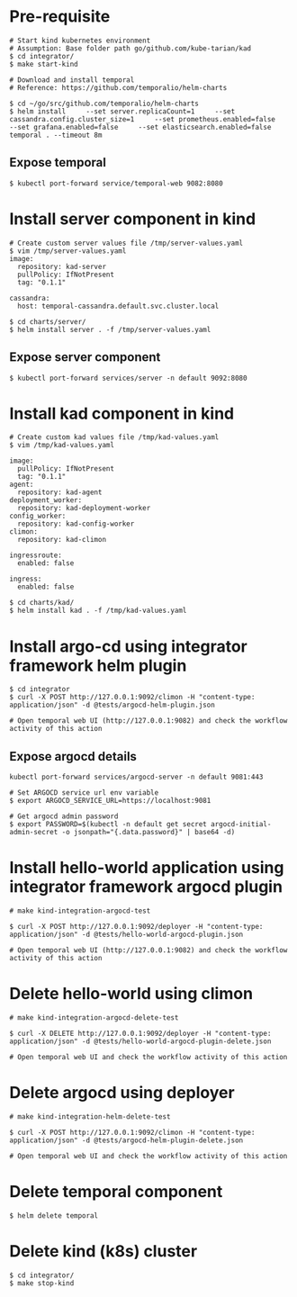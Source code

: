 # Pre-requisite

```
# Start kind kubernetes environment
# Assumption: Base folder path go/github.com/kube-tarian/kad
$ cd integrator/
$ make start-kind

# Download and install temporal
# Reference: https://github.com/temporalio/helm-charts

$ cd ~/go/src/github.com/temporalio/helm-charts
$ helm install     --set server.replicaCount=1     --set cassandra.config.cluster_size=1     --set prometheus.enabled=false     --set grafana.enabled=false     --set elasticsearch.enabled=false     temporal . --timeout 8m 
```

## Expose temporal

```
$ kubectl port-forward service/temporal-web 9082:8080
```

# Install server component in kind

```
# Create custom server values file /tmp/server-values.yaml
$ vim /tmp/server-values.yaml
image:
  repository: kad-server
  pullPolicy: IfNotPresent
  tag: "0.1.1"

cassandra:
  host: temporal-cassandra.default.svc.cluster.local

$ cd charts/server/
$ helm install server . -f /tmp/server-values.yaml
```

## Expose server component

```
$ kubectl port-forward services/server -n default 9092:8080
```

# Install kad component in kind

```
# Create custom kad values file /tmp/kad-values.yaml
$ vim /tmp/kad-values.yaml

image:
  pullPolicy: IfNotPresent
  tag: "0.1.1"
agent:
  repository: kad-agent
deployment_worker:
  repository: kad-deployment-worker
config_worker:
  repository: kad-config-worker
climon:
  repository: kad-climon

ingressroute:
  enabled: false

ingress:
  enabled: false

$ cd charts/kad/
$ helm install kad . -f /tmp/kad-values.yaml
```

# Install argo-cd using integrator framework helm plugin

```
$ cd integrator
$ curl -X POST http://127.0.0.1:9092/climon -H "content-type: application/json" -d @tests/argocd-helm-plugin.json 

# Open temporal web UI (http://127.0.0.1:9082) and check the workflow activity of this action
```

## Expose argocd details

```
kubectl port-forward services/argocd-server -n default 9081:443

# Set ARGOCD service url env variable
$ export ARGOCD_SERVICE_URL=https://localhost:9081

# Get argocd admin password
$ export PASSWORD=$(kubectl -n default get secret argocd-initial-admin-secret -o jsonpath="{.data.password}" | base64 -d)

```

# Install hello-world application using integrator framework argocd plugin

```
# make kind-integration-argocd-test

$ curl -X POST http://127.0.0.1:9092/deployer -H "content-type: application/json" -d @tests/hello-world-argocd-plugin.json 

# Open temporal web UI (http://127.0.0.1:9082) and check the workflow activity of this action
```

# Delete hello-world using climon

```
# make kind-integration-argocd-delete-test

$ curl -X DELETE http://127.0.0.1:9092/deployer -H "content-type: application/json" -d @tests/hello-world-argocd-plugin-delete.json

# Open temporal web UI and check the workflow activity of this action
```

# Delete argocd using deployer

```
# make kind-integration-helm-delete-test

$ curl -X POST http://127.0.0.1:9092/climon -H "content-type: application/json" -d @tests/argocd-helm-plugin-delete.json 

# Open temporal web UI and check the workflow activity of this action
```

# Delete temporal component

```
$ helm delete temporal
```

# Delete kind (k8s) cluster

```
$ cd integrator/
$ make stop-kind
```
